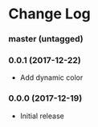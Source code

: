 Change Log
==========

### master (untagged)

### 0.0.1 (2017-12-22)

* Add dynamic color

### 0.0.0 (2017-12-19)

* Initial release
